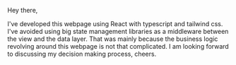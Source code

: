 Hey there,

I've developed this webpage using React with typescript and tailwind css. I've avoided using big state management libraries as a middleware between the view and the data layer. That was mainly because the business logic revolving around this webpage is not that complicated. I am looking forward to discussing my decision making process, cheers. 

